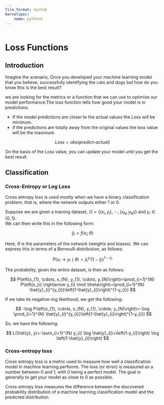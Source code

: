 ```yaml
---
file_format: mystnb
kernelspec:
    name: python3
---
```


```{title} Loss Functions Explained
```

# Loss Functions

## Introduction
Imagine the scenario, Once you developed your machine learning model that you believe, successfully identifying the
cats and dogs but how do you know this is the best result?

we are looking for the metrics or a function that we can use to optimize our model performance.The loss function
tells how good your model is in predictions.
- If the model predictions are closer to the actual values the Loss will be minimum.
- if the predictions are totally away from the original values the loss value will be the maximum.

$$
Loss = abs(predict – actual)
$$

On the basis of the Loss value, you can update your model until you get the best result.

## Classification

### Cross-Entropy or Log Loss
Cross entropy loss is used mostly when we have a binary classification problem; that is, where the network outputs
either 1 or 0.

Suppose we are given a training dataset, $\mathbb{D}=\left\{\left(x_{i}, y_{i}\right), \cdots,\left(x_{N}, y_{N}\right)\right\}$ and $y_{i} \in\{0,1\}$. \
We can then write this in the following form:

$$
\hat{y}_{i}=f\left(x_{i} ; \theta\right)
$$

Here, $\theta$ is the parameters of the network (weights and biases). We can express this in terms of a Bernoulli
distribution, as follows:

$$
P\left(x_{i} \rightarrow y_{i} \mid \theta\right)=\hat{y}_{i}^{y_{i}}\left(1-\hat{y}_{i}\right)^{1-y_{i}}
$$

The probability, given the entire dataset, is then as follows:

$$
P\left(x_{1}, \cdots, x_{N}, y_{1}, \cdots, y_{N}\right)=\prod_{i=1}^{N} P\left(x_{i} \rightarrow y_{i} \mid \theta\right)=\prod_{i=1}^{N} \hat{y}_{i}^{y_{i}}\left(1-\hat{y}_{i}\right)^{1-y_{i}}
$$

If we take its negative-log likelihood, we get the following:

$$
-\log P\left(x_{1}, \cdots, x_{N}, y_{1}, \cdots, y_{N}\right)=-\log \prod_{i=1}^{N} \hat{y}_{i}^{y_{i}}\left(1-\hat{y}_{i}\right)^{1-y_{i}}
$$

So, we have the following:

$$
L(\hat{y}, y)=-\sum_{i=1}^{N} y_{i} \log \hat{y}_{i}+\left(1-y_{i}\right) \log \left(1-\hat{y}_{i}\right)
$$


### Cross-entropy loss
Cross entropy loss is a metric used to measure how well a classification model in machine learning performs.
The loss (or error) is measured as a number between 0 and 1, with 0 being a perfect model.
The goal is generally to get your model as close to 0 as possible.

Cross entropy loss measures the difference between the discovered probability distribution of a machine learning
classification model and the predicted distribution.

